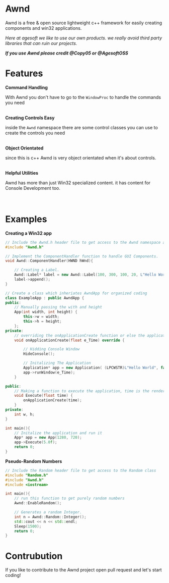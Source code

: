 # Awnd
Awnd is a free & open source lightweight c++ framework for easily creating components and win32 applications.

*Here at agesoft we like to use our own products. we really avoid third party libraries that can ruin our projects.*

***If you use Awnd please credit @Copy05 or @AgesoftOSS***

# Features
**Command Handling**

With Awnd you don't have to go to the `WindowProc` to handle the commands you need<br><br>

**Creating Controls Easy**

inside the `Awnd` namespace there are some control classes you can use to create the controls you need<br><br>

**Object Orientated**

since this is c++ Awnd is very object orientated when it's about controls.<br><br>

**Helpful Utilities**

Awnd has more than just Win32 specialized content. it has content for Console Development too.
<br><br><br> 

# Examples

**Creating a Win32 app**
```cpp
// Include the Awnd.h header file to get access to the Awnd namespace and to the Application.
#include "Awnd.h"

// Implement the ComponentHandler function to handle GUI Components.
void Awnd::ComponentHandler(HWND hWnd){

    // Creating a Label.
    Awnd::Label* label = new Awnd::Label(100, 300, 100, 20, L"Hello World", hWnd, (HMENU)10);
    label->append();
}

// Create a class which inheriates AwndApp for organized coding
class ExampleApp : public AwndApp {
public:
    // Manually passing the with and height
	App(int width, int height) {
		this->w = width;
		this->h = height;
	};
private:
    // overriding the onApplicationCreate function or else the application will close on run
	void onApplicationCreate(float e_Time) override {

		// Hidding Console Window
		HideConsole();

		// Initalizing The Application
		Application* app = new Application( (LPCWSTR)L"Hello World", false, w, h );
		app->runWindow(e_Time);
	}

public:
    // Making a function to execute the application, time is the renderTime
	void Execute(float time) {
		onApplicationCreate(time);
    }
private:
	int w, h;
}

int main(){
    // Initalize the application and run it
    App* app = new App(1280, 720);
	app->Execute(5.0f);
	return 0;
}
```

**Pseudo-Random Numbers**

```cpp
// Include the Random header file to get access to the Random class
#include "Random.h"
#include "Awnd.h"
#include <iostream>

int main(){
    // run this function to get purely random numbers
    Awnd::EnableRandom();

    // Generates a random Integer.
	int n = Awnd::Random::Integer();
	std::cout << n << std::endl;
    Sleep(1500);
    return 0;
}
```

# Contrubution

If you like to contribute to the Awnd project open pull request and let's start coding!
